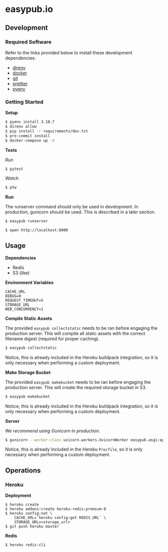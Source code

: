 # easypub.io

## Development

### Required Software

Refer to the links provided below to install these development dependencies:

- [direnv](https://direnv.net)
- [docker](https://docs.docker.com/)
- [git](https://git-scm.com/)
- [prettier](https://prettier.io/docs/en/install.html)
- [pyenv](https://github.com/pyenv/pyenv#installation)

### Getting Started

**Setup**

```sh
$ pyenv install 3.10.7
$ direnv allow
$ pip install -r requirements/dev.txt
$ pre-commit install
$ docker-compose up -d
```

**Tests**

_Run_

```sh
$ pytest
```

_Watch_

```sh
$ ptw
```

**Run**

The runserver command should only be used in development. In production, gunicorn should be used. This is described in a later section.

```sh
$ easypub runserver
```

```sh
$ open http://localhost:8000
```

## Usage

**Dependencies**

- Redis
- S3 (like)

**Environment Variables**

```
CACHE_URL
DEBUG=0
REQUEST_TIMEOUT=5
STORAGE_URL
WEB_CONCURRENCY=1
```

**Compile Static Assets**

The provided `easypub collectstatic` needs to be ran before engaging the production server. This will compile all
static assets with the correct filename digest (required for proper caching).

```sh
$ easypub collectstatic
```

Notice, this is already included in the Heroku buildpack integration, so it is only necessary when performing a custom deployment.

**Make Storage Bucket**

The provided `easypub makebucket` needs to be ran before engaging the production server. This will create
the required storage bucket in S3.

```sh
$ easypub makebucket
```

Notice, this is already included in the Heroku buildpack integration, so it is only necessary when performing a custom deployment.

**Server**

_We recommend using Gunicorn in production._

```sh
$ gunicorn --worker-class uvicorn.workers.UvicornWorker easypub.asgi:app
```

Notice, this is already included in the Heroku `Procfile`, so it is only necessary when performing a custom deployment.

## Operations

### Heroku

**Deployment**

```
$ heroku create
$ heroku addons:create heroku-redis:premium-0
$ heroku config:set \
    CACHE_URL=`heroku config:get REDIS_URL` \
    STORAGE_URL=<storage_url>
$ git push heroku master
```

**Redis**

```
$ heroku redis:cli
```

